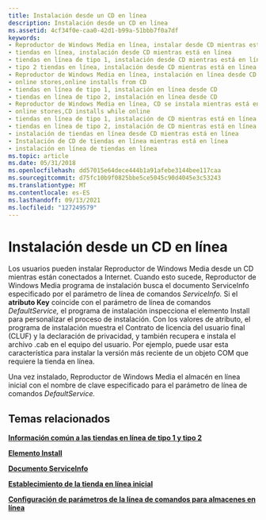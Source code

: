 ```yaml
---
title: Instalación desde un CD en línea
description: Instalación desde un CD en línea
ms.assetid: 4cf34f0e-caa0-42d1-b99a-51bbb7f0a7df
keywords:
- Reproductor de Windows Media en línea, instalar desde CD mientras está en línea
- tiendas en línea, instalación desde CD mientras está en línea
- tiendas en línea de tipo 1, instalación desde CD mientras está en línea
- tipo 2 tiendas en línea, instalación desde CD mientras está en línea
- Reproductor de Windows Media en línea, instalación en línea desde CD
- online stores,online installs from CD
- tiendas en línea de tipo 1, instalación en línea desde CD
- tiendas en línea de tipo 2, instalación en línea desde CD
- Reproductor de Windows Media en línea, CD se instala mientras está en línea
- online stores,CD installs while online
- tiendas en línea de tipo 1, instalación de CD mientras está en línea
- tiendas en línea de tipo 2, instalación de CD mientras está en línea
- instalación de tiendas en línea desde CD mientras está en línea
- Instalación de CD de tiendas en línea mientras está en línea
- instalación en línea de tiendas en línea
ms.topic: article
ms.date: 05/31/2018
ms.openlocfilehash: dd57015e64dece444b1a91afebe3144bee117caa
ms.sourcegitcommit: d75fc10b9f0825bbe5ce5045c90d4045e3c53243
ms.translationtype: MT
ms.contentlocale: es-ES
ms.lasthandoff: 09/13/2021
ms.locfileid: "127249579"
---
```

# <a name="installing-from-a-cd-while-online"></a>Instalación desde un CD en línea

Los usuarios pueden instalar Reproductor de Windows Media desde un CD mientras están conectados a Internet. Cuando esto sucede, Reproductor de Windows Media programa de instalación busca el documento ServiceInfo especificado por el parámetro de línea de comandos *ServiceInfo.* Si el **atributo Key** coincide con el parámetro de línea de comandos *DefaultService,* el programa de instalación inspecciona el elemento Install para personalizar el proceso de instalación. Con los valores de atributo, el programa de instalación muestra el Contrato de licencia del usuario final (CLUF) y la declaración de privacidad, y también recupera e instala el archivo .cab en el equipo del usuario. Por ejemplo, puede usar esta característica para instalar la versión más reciente de un objeto COM que requiere la tienda en línea.

Una vez instalado, Reproductor de Windows Media el almacén en línea inicial con el nombre de clave especificado para el parámetro de línea de comandos *DefaultService.*

## <a name="related-topics"></a>Temas relacionados

<dl> <dt>

[**Información común a las tiendas en línea de tipo 1 y tipo 2**](information-common-to-type-1-and-type-2-online-stores.md)
</dt> <dt>

[**Elemento Install**](install-element.md)
</dt> <dt>

[**Documento ServiceInfo**](serviceinfo-document.md)
</dt> <dt>

[**Establecimiento de la tienda en línea inicial**](setting-the-initial-online-store.md)
</dt> <dt>

[**Configuración de parámetros de la línea de comandos para almacenes en línea**](setup-command-line-parameters-for-online-stores.md)
</dt> </dl>

 

 




